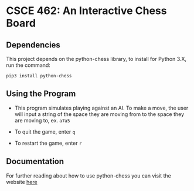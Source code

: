 # CSCE 462: An Interactive Chess Board

## Dependencies

This project depends on the python-chess library, to install for Python 3.X, run the command:

`pip3 install python-chess`

## Using the Program

* This program simulates playing against an AI. To make a move, the user will input a string of the space they are moving from to the space they are moving to, ex. `a7a5`

* To quit the game, enter `q`

* To restart the game, enter `r`

## Documentation

For further reading about how to use python-chess you can visit the website [here](https://python-chess.readthedocs.io/en/latest/)
